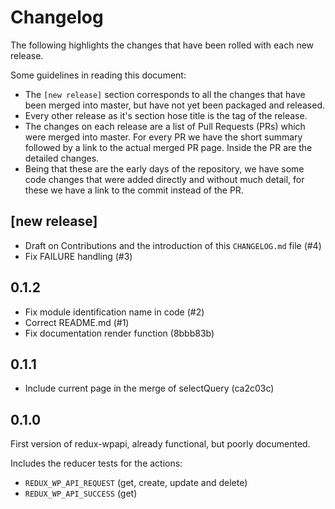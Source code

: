 # Changelog

The following highlights the changes that have been rolled with each new release.

Some guidelines in reading this document:

* The `[new release]` section corresponds to all the changes that have been merged into master, but have not yet been packaged and released.
* Every other release as it's section hose title is the tag of the release.
* The changes on each release are a list of Pull Requests (PRs) which were merged into master. For every PR we have the short summary followed by a link to the actual merged PR page. Inside the PR are the detailed changes.
* Being that these are the early days of the repository, we have some code changes that were added directly and without much detail, for these we have a link to the commit instead of the PR.

## [new release]

* Draft on Contributions and the introduction of this `CHANGELOG.md` file (#4)
* Fix FAILURE handling (#3)

## 0.1.2

* Fix module identification name in code (#2)
* Correct README.md (#1)
* Fix documentation render function (8bbb83b)

## 0.1.1

* Include current page in the merge of selectQuery (ca2c03c)

## 0.1.0

First version of redux-wpapi, already functional, but poorly documented.

Includes the reducer tests for the actions:

* `REDUX_WP_API_REQUEST` (get, create, update and delete)
* `REDUX_WP_API_SUCCESS` (get)
